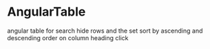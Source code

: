 # AngularTable
angular table for search hide rows and the set sort by ascending and descending order on column heading click

